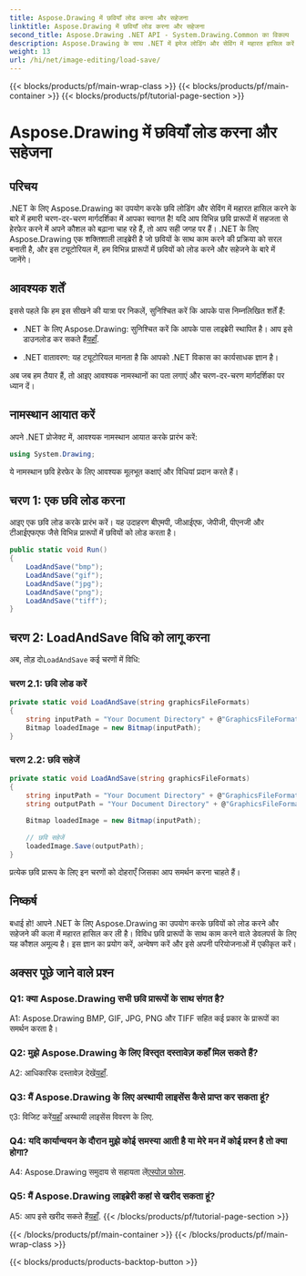 ```yaml
---
title: Aspose.Drawing में छवियाँ लोड करना और सहेजना
linktitle: Aspose.Drawing में छवियाँ लोड करना और सहेजना
second_title: Aspose.Drawing .NET API - System.Drawing.Common का विकल्प
description: Aspose.Drawing के साथ .NET में इमेज लोडिंग और सेविंग में महारत हासिल करें। बीएमपी, जीआईएफ, जेपीजी, पीएनजी, टीआईएफएफ प्रारूपों को आसानी से एक्सप्लोर करें।
weight: 13
url: /hi/net/image-editing/load-save/
---
```


{{< blocks/products/pf/main-wrap-class >}}
{{< blocks/products/pf/main-container >}}
{{< blocks/products/pf/tutorial-page-section >}}

# Aspose.Drawing में छवियाँ लोड करना और सहेजना

## परिचय

.NET के लिए Aspose.Drawing का उपयोग करके छवि लोडिंग और सेविंग में महारत हासिल करने के बारे में हमारी चरण-दर-चरण मार्गदर्शिका में आपका स्वागत है! यदि आप विभिन्न छवि प्रारूपों में सहजता से हेरफेर करने में अपने कौशल को बढ़ाना चाह रहे हैं, तो आप सही जगह पर हैं। .NET के लिए Aspose.Drawing एक शक्तिशाली लाइब्रेरी है जो छवियों के साथ काम करने की प्रक्रिया को सरल बनाती है, और इस ट्यूटोरियल में, हम विभिन्न प्रारूपों में छवियों को लोड करने और सहेजने के बारे में जानेंगे।

## आवश्यक शर्तें

इससे पहले कि हम इस सीखने की यात्रा पर निकलें, सुनिश्चित करें कि आपके पास निम्नलिखित शर्तें हैं:

-  .NET के लिए Aspose.Drawing: सुनिश्चित करें कि आपके पास लाइब्रेरी स्थापित है। आप इसे डाउनलोड कर सकते हैं[यहाँ](https://releases.aspose.com/drawing/net/).

- .NET वातावरण: यह ट्यूटोरियल मानता है कि आपको .NET विकास का कार्यसाधक ज्ञान है।

अब जब हम तैयार हैं, तो आइए आवश्यक नामस्थानों का पता लगाएं और चरण-दर-चरण मार्गदर्शिका पर ध्यान दें।

## नामस्थान आयात करें

अपने .NET प्रोजेक्ट में, आवश्यक नामस्थान आयात करके प्रारंभ करें:

```csharp
using System.Drawing;
```

ये नामस्थान छवि हेरफेर के लिए आवश्यक मूलभूत कक्षाएं और विधियां प्रदान करते हैं।

## चरण 1: एक छवि लोड करना

आइए एक छवि लोड करके प्रारंभ करें। यह उदाहरण बीएमपी, जीआईएफ, जेपीजी, पीएनजी और टीआईएफएफ जैसे विभिन्न प्रारूपों में छवियों को लोड करता है।

```csharp
public static void Run()
{
    LoadAndSave("bmp");
    LoadAndSave("gif");
    LoadAndSave("jpg");
    LoadAndSave("png");
    LoadAndSave("tiff");
}
```

## चरण 2: LoadAndSave विधि को लागू करना

 अब, तोड़ दो`LoadAndSave` कई चरणों में विधि:

### चरण 2.1: छवि लोड करें

```csharp
private static void LoadAndSave(string graphicsFileFormats)
{
    string inputPath = "Your Document Directory" + @"GraphicsFileFormats\image." + graphicsFileFormats;
    Bitmap loadedImage = new Bitmap(inputPath);
}
```

### चरण 2.2: छवि सहेजें

```csharp
private static void LoadAndSave(string graphicsFileFormats)
{
    string inputPath = "Your Document Directory" + @"GraphicsFileFormats\image." + graphicsFileFormats;
    string outputPath = "Your Document Directory" + @"GraphicsFileFormats\image_out." + graphicsFileFormats;
    
    Bitmap loadedImage = new Bitmap(inputPath);
    
    // छवि सहेजें
    loadedImage.Save(outputPath);
}
```

प्रत्येक छवि प्रारूप के लिए इन चरणों को दोहराएँ जिसका आप समर्थन करना चाहते हैं।

## निष्कर्ष

बधाई हो! आपने .NET के लिए Aspose.Drawing का उपयोग करके छवियों को लोड करने और सहेजने की कला में महारत हासिल कर ली है। विविध छवि प्रारूपों के साथ काम करने वाले डेवलपर्स के लिए यह कौशल अमूल्य है। इस ज्ञान का प्रयोग करें, अन्वेषण करें और इसे अपनी परियोजनाओं में एकीकृत करें।

## अक्सर पूछे जाने वाले प्रश्न

### Q1: क्या Aspose.Drawing सभी छवि प्रारूपों के साथ संगत है?

A1: Aspose.Drawing BMP, GIF, JPG, PNG और TIFF सहित कई प्रकार के प्रारूपों का समर्थन करता है।

### Q2: मुझे Aspose.Drawing के लिए विस्तृत दस्तावेज़ कहाँ मिल सकते हैं?

A2: आधिकारिक दस्तावेज़ देखें[यहाँ](https://reference.aspose.com/drawing/net/).

### Q3: मैं Aspose.Drawing के लिए अस्थायी लाइसेंस कैसे प्राप्त कर सकता हूं?

 ए3: विजिट करें[यहाँ](https://purchase.aspose.com/temporary-license/) अस्थायी लाइसेंस विवरण के लिए.

### Q4: यदि कार्यान्वयन के दौरान मुझे कोई समस्या आती है या मेरे मन में कोई प्रश्न है तो क्या होगा?

 A4: Aspose.Drawing समुदाय से सहायता लें[एस्पोज़ फोरम](https://forum.aspose.com/c/diagram/17).

### Q5: मैं Aspose.Drawing लाइब्रेरी कहां से खरीद सकता हूं?

 A5: आप इसे खरीद सकते हैं[यहाँ](https://purchase.aspose.com/buy).
{{< /blocks/products/pf/tutorial-page-section >}}

{{< /blocks/products/pf/main-container >}}
{{< /blocks/products/pf/main-wrap-class >}}

{{< blocks/products/products-backtop-button >}}
